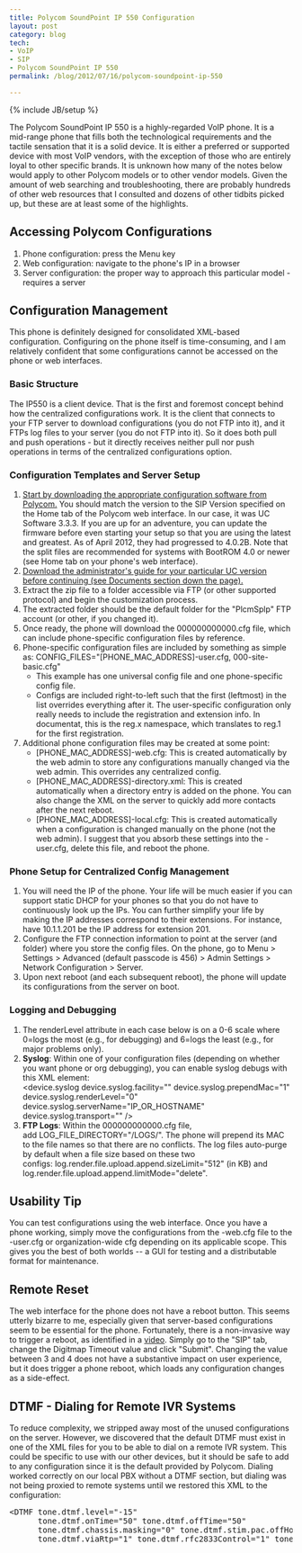 ```yaml
---
title: Polycom SoundPoint IP 550 Configuration
layout: post
category: blog
tech:
- VoIP
- SIP
- Polycom SoundPoint IP 550
permalink: /blog/2012/07/16/polycom-soundpoint-ip-550

---
```

{% include JB/setup %}
<div id="node-165" class="node node-blog node-promoted">
  <div class="content clearfix">
    <div class="field field-name-body field-type-text-with-summary field-label-hidden"><div class="field-items"><div class="field-item even"><p>The Polycom SoundPoint IP 550 is a highly-regarded VoIP phone. It is a mid-range phone that fills both the technological requirements and the tactile sensation that it is a solid device. It is either a preferred or supported device with most VoIP vendors, with the exception of those who are entirely loyal to other specific brands. It is unknown how many of the notes below would apply to other Polycom models or to other vendor models. Given the amount of web searching and troubleshooting, there are probably hundreds of other web resources that I consulted and dozens of other tidbits picked up, but these are at least some of the highlights.</p>
<h2>
	Accessing Polycom Configurations</h2>
<ol><li>
		Phone configuration: press the Menu key</li>
	<li>
		Web configuration: navigate to the phone's IP in a browser</li>
	<li>
		Server configuration: the proper way to approach this particular model - requires a server</li>
</ol><h2>
	Configuration Management</h2>
<p>This phone is definitely designed for consolidated XML-based configuration. Configuring on the phone itself is time-consuming, and I am relatively confident that some configurations cannot be accessed on the phone or web interfaces.</p>
<h3>
	Basic Structure</h3>
<p>The IP550 is a client device. That is the first and foremost concept behind how the centralized configurations work. It is the client that connects to your FTP server to download configurations (you do not FTP into it), and it FTPs log files to your server (you do not FTP into it). So it does both pull and push operations - but it directly receives neither pull nor push operations in terms of the centralized configurations option.</p>
<h3>
	Configuration Templates and Server Setup</h3>
<ol><li>
		<a href="http://support.polycom.com/PolycomService/support/us/support/voice/soundpoint_ip/soundpoint_ip550.html">Start by downloading the appropriate configuration software from Polycom.</a> You should match the version to the SIP Version specified on the Home tab of the Polycom web interface. In our case, it was UC Software 3.3.3. If you are up for an adventure, you can update the firmware before even starting your setup so that you are using the latest and greatest. As of April 2012, they had progressed to 4.0.2B. Note that the split files are recommended for systems with BootROM 4.0 or newer (see Home tab on your phone's web interface).</li>
	<li>
		<a href="http://support.polycom.com/PolycomService/support/us/support/voice/soundpoint_ip/soundpoint_ip550.html">Download the administrator's guide for your particular UC version before continuing (see Documents section down the page).</a></li>
	<li>
		Extract the zip file to a folder accessible via FTP (or other supported protocol) and begin the customization process.</li>
	<li>
		The extracted folder should be the default folder for the "PlcmSplp" FTP account (or other, if you changed it).</li>
	<li>
		Once ready, the phone will download the 000000000000.cfg file, which can include phone-specific configuration files by reference.</li>
	<li>
		Phone-specific configuration files are included by something as simple as: CONFIG_FILES="[PHONE_MAC_ADDRESS]-user.cfg, 000-site-basic.cfg"
		<ul style=""><li>
				This example has one universal config file and one phone-specific config file.</li>
			<li>
				Configs are included right-to-left such that the first (leftmost) in the list overrides everything after it. The user-specific configuration only really needs to include the registration and extension info. In documentat, this is the reg.x namespace, which translates to reg.1 for the first registration.</li>
		</ul></li>
	<li>
		Additional phone configuration files may be created at some point:
		<ul style=""><li>
				[PHONE_MAC_ADDRESS]-web.cfg: This is created automatically by the web admin to store any configurations manually changed via the web admin. This overrides any centralized config.</li>
			<li>
				[PHONE_MAC_ADDRESS]-directory.xml: This is created automatically when a directory entry is added on the phone. You can also change the XML on the server to quickly add more contacts after the next reboot.</li>
			<li>
				[PHONE_MAC_ADDRESS]-local.cfg: This is created automatically when a configuration is changed manually on the phone (not the web admin). I suggest that you absorb these settings into the -user.cfg, delete this file, and reboot the phone.</li>
		</ul></li>
</ol><h3>
	Phone Setup for Centralized Config Management</h3>
<ol><li>
		You will need the IP of the phone. Your life will be much easier if you can support static DHCP for your phones so that you do not have to continuously look up the IPs. You can further simplify your life by making the IP addresses correspond to their extensions. For instance, have 10.1.1.201 be the IP address for extension 201.</li>
	<li>
		Configure the FTP connection information to point at the server (and folder) where you store the config files. On the phone, go to Menu &gt; Settings &gt; Advanced (default passcode is 456) &gt; Admin Settings &gt; Network Configuration &gt; Server.</li>
	<li>
		Upon next reboot (and each subsequent reboot), the phone will update its configurations from the server on boot.</li>
</ol><h3>
	Logging and Debugging</h3>
<ol><li>
		The renderLevel attribute in each case below is on a 0-6 scale where 0=logs the most (e.g., for debugging) and 6=logs the least (e.g., for major problems only).</li>
	<li>
		<strong>Syslog</strong>: Within one of your configuration files (depending on whether you want phone or org debugging), you can enable syslog debugs with this XML element:<br />
		&lt;device.syslog device.syslog.facility="" device.syslog.prependMac="1" device.syslog.renderLevel="0" device.syslog.serverName="IP_OR_HOSTNAME" device.syslog.transport="" /&gt;</li>
	<li>
		<strong>FTP Logs</strong>: Within the 000000000000.cfg file, add LOG_FILE_DIRECTORY="/LOGS/". The phone will prepend its MAC to the file names so that there are no conflicts. The log files auto-purge by default when a file size based on these two configs: log.render.file.upload.append.sizeLimit="512" (in KB) and log.render.file.upload.append.limitMode="delete".</li>
</ol><h2>
	Usability Tip</h2>
<p>You can test configurations using the web interface. Once you have a phone working, simply move the configurations from the -web.cfg file to the -user.cfg or organization-wide cfg depending on its applicable scope. This gives you the best of both worlds -- a GUI for testing and a distributable format for maintenance.</p>
<h2>
	Remote Reset</h2>
<p>The web interface for the phone does not have a reboot button. This seems utterly bizarre to me, especially given that server-based configurations seem to be essential for the phone. Fortunately, there is a non-invasive way to trigger a reboot, as identified in a <a href="http://help.fonality.com/IP_Phones/Polycom/Polycom_Remote_Reset">video</a>. Simply go to the "SIP" tab, change the Digitmap Timeout value and click "Submit". Changing the value between 3 and 4 does not have a substantive impact on user experience, but it does trigger a phone reboot, which loads any configuration changes as a side-effect.</p>
<h2>
	DTMF - Dialing for Remote IVR Systems</h2>
<p>To reduce complexity, we stripped away most of the unused configurations on the server. However, we discovered that the default DTMF must exist in one of the XML files for you to be able to dial on a remote IVR system. This could be specific to use with our other devices, but it should be safe to add to any configuration since it is the default provided by Polycom. Dialing worked correctly on our local PBX without a DTMF section, but dialing was not being proxied to remote systems until we restored this XML to the configuration:</p>
<pre>
&lt;DTMF tone.dtmf.level="-15"
      tone.dtmf.onTime="50" tone.dtmf.offTime="50" 
      tone.dtmf.chassis.masking="0" tone.dtmf.stim.pac.offHookOnly="0" 
      tone.dtmf.viaRtp="1" tone.dtmf.rfc2833Control="1" tone.dtmf.rfc2833Payload="101"/&gt;</pre>
</div></div></div>  </div>
</div>
